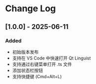 # Change Log

## [1.0.0] - 2025-06-11

### Added
- 初始版本发布
- 支持在 VS Code 中快速打开 Qt Linguist
- 支持通过右键菜单打开 .ts 文件
- 添加状态栏按钮
- 支持快捷键 (Cmd+Alt+L)